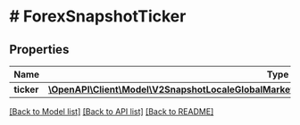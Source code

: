 # # ForexSnapshotTicker

## Properties

Name | Type | Description | Notes
------------ | ------------- | ------------- | -------------
**ticker** | [**\OpenAPI\Client\Model\V2SnapshotLocaleGlobalMarketsForexTickersGet200ResponseAllOfTickersInner**](V2SnapshotLocaleGlobalMarketsForexTickersGet200ResponseAllOfTickersInner.md) |  | [optional]

[[Back to Model list]](../../README.md#models) [[Back to API list]](../../README.md#endpoints) [[Back to README]](../../README.md)
